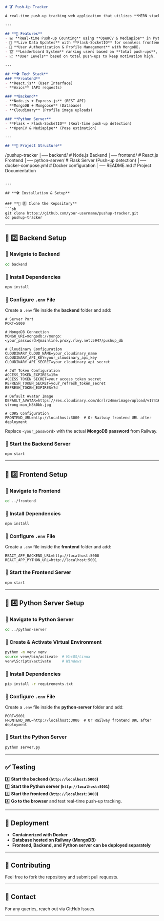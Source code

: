 ```md
# 🏋️ Push-Up Tracker

A real-time push-up tracking web application that utilizes **MERN stack** for frontend and backend, along with **Python, OpenCV, and Mediapipe** for push-up detection. The application tracks push-ups in real-time, stores user progress, and maintains a leaderboard.

---

## **🚀 Features**
- 📊 **Real-time Push-up Counting** using **OpenCV & Mediapipe** in Python.
- 🔄 **Live Data Updates** with **Flask-SocketIO** for seamless frontend-backend communication.
- 🔐 **User Authentication & Profile Management** with MongoDB.
- 🏆 **Leaderboard System** ranking users based on **total push-ups**, **personal best**, and **registration order**.
- 📈 **User Levels** based on total push-ups to keep motivation high.

---

## **🛠️ Tech Stack**
### **Frontend**
- **React.js** (User Interface)
- **Axios** (API requests)

### **Backend**
- **Node.js + Express.js** (REST API)
- **MongoDB + Mongoose** (Database)
- **Cloudinary** (Profile image uploads)

### **Python Server**
- **Flask + Flask-SocketIO** (Real-time push-up detection)
- **OpenCV & Mediapipe** (Pose estimation)

---

## **📂 Project Structure**
```
/pushup-tracker
│── backend/            # Node.js Backend
│── frontend/           # React.js Frontend
│── python-server/      # Flask Server (Push-up detection)
│── docker-compose.yml  # Docker configuration
│── README.md           # Project Documentation
```

---

## **🛠️ Installation & Setup**

### **🔹 1️⃣ Clone the Repository**
```sh
git clone https://github.com/your-username/pushup-tracker.git
cd pushup-tracker
```

---

## **🔹 2️⃣ Backend Setup**
### **📌 Navigate to Backend**
```sh
cd backend
```

### **📌 Install Dependencies**
```sh
npm install
```

### **📌 Configure `.env` File**
Create a `.env` file inside the **backend** folder and add:
```env
# Server Port
PORT=5000

# MongoDB Connection
MONGO_URI=mongodb://mongo:<your_password>@mainline.proxy.rlwy.net:5947/pushup_db

# Cloudinary Configuration
CLOUDINARY_CLOUD_NAME=your_cloudinary_name
CLOUDINARY_API_KEY=your_cloudinary_api_key
CLOUDINARY_API_SECRET=your_cloudinary_api_secret

# JWT Token Configuration
ACCESS_TOKEN_EXPIRES=15m
ACCESS_TOKEN_SECRET=your_access_token_secret
REFRESH_TOKEN_SECRET=your_refresh_token_secret
REFRESH_TOKEN_EXPIRES=7d

# Default Avatar Image
DEFAULT_AVATAR=https://res.cloudinary.com/dcrlrz4mm/image/upload/v1741676564/young-strong-man_h8k0bb.jpg

# CORS Configuration
FRONTEND_URL=http://localhost:3000  # Or Railway frontend URL after deployment
```
Replace `<your_password>` with the actual **MongoDB password** from Railway.

### **📌 Start the Backend Server**
```sh
npm start
```

---

## **🔹 3️⃣ Frontend Setup**
### **📌 Navigate to Frontend**
```sh
cd ../frontend
```

### **📌 Install Dependencies**
```sh
npm install
```

### **📌 Configure `.env` File**
Create a `.env` file inside the **frontend** folder and add:
```env
REACT_APP_BACKEND_URL=http://localhost:5000
REACT_APP_PYTHON_URL=http://localhost:5001
```
### **📌 Start the Frontend Server**
```sh
npm start
```

---

## **🔹 4️⃣ Python Server Setup**
### **📌 Navigate to Python Server**
```sh
cd ../python-server
```

### **📌 Create & Activate Virtual Environment**
```sh
python -m venv venv
source venv/bin/activate  # MacOS/Linux
venv\Scripts\activate     # Windows
```

### **📌 Install Dependencies**
```sh
pip install -r requirements.txt
```

### **📌 Configure `.env` File**
Create a `.env` file inside the **python-server** folder and add:
```env
PORT=5001
FRONTEND_URL=http://localhost:3000  # Or Railway frontend URL after deployment
```

### **📌 Start the Python Server**
```sh
python server.py
```

---

## **✅ Testing**
1️⃣ **Start the backend (`http://localhost:5000`)**  
2️⃣ **Start the Python server (`http://localhost:5001`)**  
3️⃣ **Start the frontend (`http://localhost:3000`)**  
4️⃣ **Go to the browser** and test real-time push-up tracking.

---

## **🚀 Deployment**
- **Containerized with Docker**
- **Database hosted on Railway (MongoDB)**
- **Frontend, Backend, and Python server can be deployed separately**

---

## **📌 Contributing**
Feel free to fork the repository and submit pull requests.

---

## **📩 Contact**
For any queries, reach out via GitHub Issues.

---
```